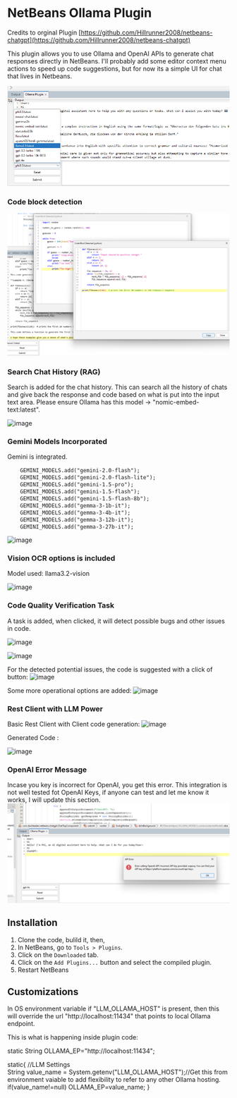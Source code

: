 # NetBeans Ollama Plugin

Credits to orginal Plugin [https://github.com/Hillrunner2008/netbeans-chatgpt](https://github.com/Hillrunner2008/netbeans-chatgpt)

This plugin allows you to use Ollama and OpenAI APIs to generate chat responses directly in NetBeans. I'll probably add some editor context menu actions to speed up code suggestions, but for now its a simple UI for chat that lives in Netbeans.

![Screenshot](screenshots/OpenAIAndOllama2.png)

### Code block detection

![Screenshot](screenshots/ollamaCodeDetect.png)


### Search Chat History (RAG)
Search is added for the chat history. This can search all the history of chats and give back the response and code based on what is put into the input text area.  Please ensure Ollama has this model -> "nomic-embed-text:latest".

![image](https://github.com/user-attachments/assets/864161ac-d4df-43a6-82cf-53c4a4bebd44)

### Gemini Models Incorporated

Gemini is integrated.

        GEMINI_MODELS.add("gemini-2.0-flash");
        GEMINI_MODELS.add("gemini-2.0-flash-lite");
        GEMINI_MODELS.add("gemini-1.5-pro");
        GEMINI_MODELS.add("gemini-1.5-flash");
        GEMINI_MODELS.add("gemini-1.5-flash-8b");
        GEMINI_MODELS.add("gemma-3-1b-it");
        GEMINI_MODELS.add("gemma-3-4b-it");
        GEMINI_MODELS.add("gemma-3-12b-it");
        GEMINI_MODELS.add("gemma-3-27b-it");

![image](https://github.com/user-attachments/assets/65b9ab01-148f-464b-9a4e-c7627549d754)


### Vision OCR options is included

Model used: llama3.2-vision

![image](https://github.com/user-attachments/assets/1db941e5-681c-47c3-bfec-e1a5501d8814)


### Code Quality Verification Task 
A task is added, when clicked, it will detect possible bugs and other issues in code.

![image](https://github.com/user-attachments/assets/d46262ed-2b5a-42bb-b105-41c0210d091a)


![image](https://github.com/user-attachments/assets/56dc296a-b154-4544-840d-9d2781a525b8)

For the detected potential issues, the code is suggested with a click of button:
![image](https://github.com/user-attachments/assets/434c8718-7ffb-4d2b-a259-7d2bbc2fb5be)

Some more operational options are added:
![image](https://github.com/user-attachments/assets/da4a8a82-291f-4a8f-9d3f-736047f72a73)

### Rest Client with LLM Power

Basic Rest Client with Client code generation:
![image](https://github.com/user-attachments/assets/329cd460-e07b-4c20-9028-0b34b5f472bd)

Generated Code :

![image](https://github.com/user-attachments/assets/e40c54d9-0832-4c2d-a10b-a57c6688440b)


### OpenAI Error Message

Incase you key is incorrect for OpenAI, you get this error. This integration is not well tested fot OpenAI Keys, if anyone can test and let me know it works, I will update this section.
![Screenshot](screenshots/OpenAIKeyError.png)

## Installation

1. Clone the code, bulild it, then,
2. In NetBeans, go to `Tools > Plugins`.
3. Click on the `Downloaded` tab.
4. Click on the `Add Plugins...` button and select the compiled plugin.
5. Restart NetBeans

## Customizations
In OS environment variable if "LLM_OLLAMA_HOST" is present, then this will override the url "http://localhost:11434" that points to local Ollama endpoint.

This is what is happening inside plugin code:

static String OLLAMA_EP="http://localhost:11434";
 
static{
        //LLM Settings        
        String value_name = System.getenv("LLM_OLLAMA_HOST");//Get this from environment vaiable to add flexibility to refer to any other Ollama hosting.
        if(value_name!=null) OLLAMA_EP=value_name;
    }
